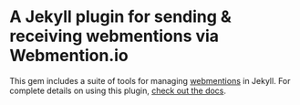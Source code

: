 # A Jekyll plugin for sending & receiving webmentions via Webmention.io

This gem includes a suite of tools for managing [webmentions](https://indieweb.org/Webmention) in Jekyll. For complete details on using this plugin, [check out the docs](https://aarongustafson.github.io/jekyll-webmention_io/).